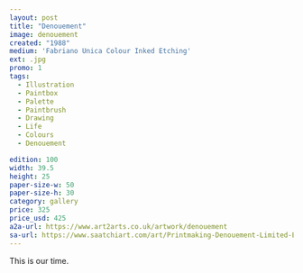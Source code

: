 ```yaml
---
layout: post
title: "Denouement"
image: denouement
created: "1988"
medium: 'Fabriano Unica Colour Inked Etching'
ext: .jpg
promo: 1
tags:
  - Illustration
  - Paintbox
  - Palette
  - Paintbrush
  - Drawing
  - Life
  - Colours
  - Denouement

edition: 100
width: 39.5
height: 25
paper-size-w: 50
paper-size-h: 30
category: gallery
price: 325
price_usd: 425
a2a-url: https://www.art2arts.co.uk/artwork/denouement
sa-url: https://www.saatchiart.com/art/Printmaking-Denouement-Limited-Edition-of-100/19454/8063594/view
---
```


This is our time.